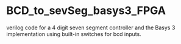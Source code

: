 # BCD_to_sevSeg_basys3_FPGA
verilog code for a 4 digit seven segment controller and the Basys 3 implementation using built-in switches for bcd inputs.
